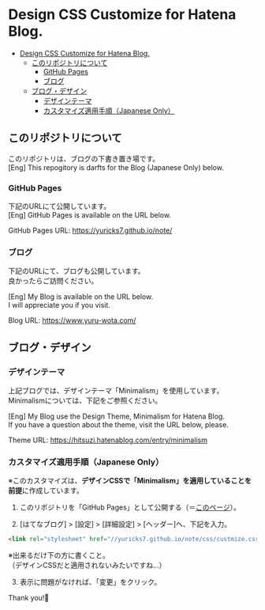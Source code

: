 # Design CSS Customize for Hatena Blog.

- [Design CSS Customize for Hatena Blog.](#Design-CSS-Customize-for-Hatena-Blog)
  - [このリポジトリについて](#%E3%81%93%E3%81%AE%E3%83%AA%E3%83%9D%E3%82%B8%E3%83%88%E3%83%AA%E3%81%AB%E3%81%A4%E3%81%84%E3%81%A6)
    - [GitHub Pages](#GitHub-Pages)
    - [ブログ](#%E3%83%96%E3%83%AD%E3%82%B0)
  - [ブログ・デザイン](#%E3%83%96%E3%83%AD%E3%82%B0%E3%83%BB%E3%83%87%E3%82%B6%E3%82%A4%E3%83%B3)
    - [デザインテーマ](#%E3%83%87%E3%82%B6%E3%82%A4%E3%83%B3%E3%83%86%E3%83%BC%E3%83%9E)
    - [カスタマイズ適用手順（Japanese Only）](#%E3%82%AB%E3%82%B9%E3%82%BF%E3%83%9E%E3%82%A4%E3%82%BA%E9%81%A9%E7%94%A8%E6%89%8B%E9%A0%86Japanese-Only)

## このリポジトリについて

このリポジトリは、ブログの下書き置き場です。<br>
[Eng] This repogitory is darfts for the Blog (Japanese Only) below.

### GitHub Pages

下記のURLにて公開しています。<br>
[Eng] GitHub Pages is available on the URL below.

GitHub Pages URL: https://yuricks7.github.io/note/

### ブログ

下記のURLにて、ブログも公開しています。<br>
良かったらご訪問ください。

[Eng] My Blog is available on the URL below.<br>
I will appreciate you if you visit.

Blog URL: https://www.yuru-wota.com/

## ブログ・デザイン

### デザインテーマ

上記ブログでは、デザインテーマ「Minimalism」を使用しています。<br>
Minimalismについては、下記をご参照ください。

[Eng] My Blog use the Design Theme, Minimalism for Hatena Blog.<br>
If you have a question about the theme, visit the URL below, please.

Theme URL: https://hitsuzi.hatenablog.com/entry/minimalism

### カスタマイズ適用手順（Japanese Only）

※このカスタマイズは、**デザインCSSで「Minimalism」を適用していることを前提**に作成しています。

1. このリポジトリを「GitHub Pages」として公開する（＝[このページ](#GitHub-Pages)）。

2. [はてなブログ] > [設定] > [詳細設定] > [ヘッダー]へ、下記を入力。

```html
<link rel="stylesheet" href="//yuricks7.github.io/note/css/custmize.css">
```
※出来るだけ下の方に書くこと。<br>
（デザインCSSだと適用されないみたいですね…）

3.  表示に問題がなければ、「変更」をクリック。

Thank you!👋
